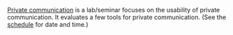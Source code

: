[Private communication][pricomlab] is a lab/seminar focuses on the usability of 
private communication. It evaluates a few tools for private communication. (See 
the [schedule][schedule] for date and time.)

[pricomlab]: https://ver.miun.se/courses/security/infosakc/pricomlab.pdf
[schedule]: https://miun.se/schema
